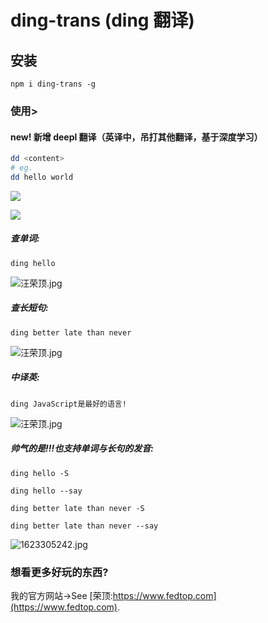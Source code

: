 # ding-trans (ding 翻译)

## 安装

```
npm i ding-trans -g
```

### 使用>

#### new! 新增 deepl 翻译（英译中，吊打其他翻译，基于深度学习）

```sh
dd <content>
# eg.
dd hello world
```

![](https://assets.fedtop.com/picbed/20220706142743.png)

![](https://assets.fedtop.com/picbed/20220706143047.png)

##### 查单词:

```shell
ding hello
```

![汪荣顶.jpg](http://ww1.sinaimg.cn/large/75314ac9ly1gqouh4l13sj20g6073749.jpg)

##### 查长短句:

```shell
ding better late than never
```

![汪荣顶.jpg](http://ww1.sinaimg.cn/large/75314ac9ly1gqqfqpfhnjj20ej05fmx4.jpg)

##### 中译英:

```shell
ding JavaScript是最好的语言!
```

![汪荣顶.jpg](http://ww1.sinaimg.cn/large/75314ac9ly1gqr00954u7j20cm033q2s.jpg)

##### 帅气的是!!!也支持单词与长句的发音:

```shell
ding hello -S

ding hello --say

ding better late than never -S

ding better late than never --say
```

![1623305242.jpg](http://ww1.sinaimg.cn/large/75314ac9ly1grd50m5a0cj20ea058mx4.jpg)

### 想看更多好玩的东西?

我的官方网站->See [荣顶:https://www.fedtop.com](https://www.fedtop.com).

